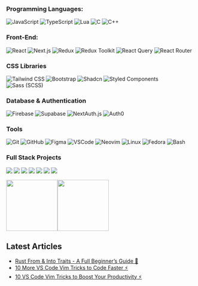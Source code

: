 <!-- 
[![](https://raw.githubusercontent.com/adamalston/adamalston/master/profile.gif)](https://www.adamalston.com/)
-->
<!--
### Hello there 👋

#### I'm Mohammad Shohan, a self-taught Web Developer based in Dhaka, Bangladesh. 



- ⚙️ Currently working at **TIC Advisor**
- 🌍 Focused on **React**, **Next.js**, and modern front-end development
- 💬 Learning full-stack development to expand my skill set
- ✍️ Occasionally write about tech & web development
- 🌱 Exploring TypeScript, Tailwind CSS, and advanced React patterns

### Hi, I'm Shohan - Web Developer 👋

[![Linkedin](https://img.shields.io/badge/-LinkedIn-blue?style=flat&logo=Linkedin&logoColor=white&link=https://www.linkedin.com/in/dinhanhthi/)](https://www.linkedin.com/in/dinhanhthi/)
[![My Notes](https://img.shields.io/badge/-My%20Notes-009e22?style=flat&logo=data:image/png;base64,iVBORw0KGgoAAAANSUhEUgAAAA4AAAARCAQAAABHwVUUAAAAxklEQVQYlYWROw6BQRSFp1LRW4BaqUCswAJsQYJoJDQsAI0VSIgIpUKjIgqxAIlGoSXexPNz+ecvMDi3uvnmzD0zVymFkwI9ui/Vo4JH4SDEhE9diSkCZMkzZ0Wblq6pwBspJdcGWUgzJEqDOk3S1DTES5IyGwbi37FmL0eqNnQToc+RMQkZkCVHnI4NXYQZcZZmz/ZZOy429JGhJIHepQP5ZeKn/jr1zJMZWmkPZmi9c/ktUNCAtNP625kZ/tqKeuQtmvd5B5bhnUU8EVlfAAAAAElFTkSuQmCC&link=https://dinhanhthi.com/notes)](https://dinhanhthi.com)
[![Buy Me A Coffee](https://img.shields.io/badge/-Buy%20Me%20A%20Coffee-db4c4c?style=flat&logo=buy-me-a-coffee&logoColor=ffffff&link=https://ko-fi.com/dinhanhthi)](https://ko-fi.com/dinhanhthi)
-->
### Programming Languages:
![JavaScript](https://img.shields.io/badge/-JavaScript-000?&logo=JavaScript)
![TypeScript](https://img.shields.io/badge/-TypeScript-000?&logo=TypeScript)
![Lua](https://img.shields.io/badge/-Lua-000?&logo=Lua)
![C](https://img.shields.io/badge/-C-000?&logo=C)
![C++](https://img.shields.io/badge/-C++-000?&logo=cplusplus)



### Front-End:
![React](https://img.shields.io/badge/-React-000?&logo=react)
![Next.js](https://img.shields.io/badge/-Next-000?&logo=next.js)
![Redux](https://img.shields.io/badge/-Redux-000?&logo=Redux)
![Redux Toolkit](https://img.shields.io/badge/-Redux-000?&logo=Redux)
![React Query](https://img.shields.io/badge/-React_Query-000?&logo=React)
![React Router](https://img.shields.io/badge/-React_Router-000?&logo=React)

### CSS Libraries 
![Tailwind CSS](https://img.shields.io/badge/-Tailwind_CSS-000?&logo=TailwindCSS)
![Bootstrap](https://img.shields.io/badge/-Bootstrap-000?&logo=Bootstrap)
![Shadcn](https://img.shields.io/badge/-Shadcn-000?&logo=Shadcn)
![Styled Components](https://img.shields.io/badge/-Styled_Components-000?&logo=styled-components)
![Sass (SCSS)](https://img.shields.io/badge/-Sass-000?&logo=Sass)

### Database & Authentication
![Firebase](https://img.shields.io/badge/-Firebase-000?&logo=Firebase)
![Supabase](https://img.shields.io/badge/-Supabase-000?&logo=Supabase)
![NextAuth.js](https://img.shields.io/badge/-NextAuth.js-000?&logo=Next.js)
![Auth0](https://img.shields.io/badge/-Auth0-000?&logo=Auth0)

### Tools 
![Git](https://img.shields.io/badge/-Git-000?&logo=git)
![GitHub](https://img.shields.io/badge/-GitHub-000?&logo=GitHub)
![Figma](https://img.shields.io/badge/-Figma-000?&logo=Figma)
![VSCode](https://img.shields.io/badge/-vscode-000?&logo=vscodium)
![Neovim](https://img.shields.io/badge/-Neovim-000?&logo=Neovim)
![Linux](https://img.shields.io/badge/-Linux-000?&logo=linux)
![Fedora](https://img.shields.io/badge/-Fedora-000?&logo=Fedora)
![Bash](https://img.shields.io/badge/-Bash-000?&logo=GNU-Bash)


### Full Stack Projects
[![](https://img.shields.io/badge/-🧬%20My%20Website-000)](https://github.com/adamalston/v2)
[![](https://img.shields.io/badge/-🦠%20COVID‑19%20Dashboard-000)](https://github.com/adamalston/COVID-19-Dashboard)
[![](https://img.shields.io/badge/-📝%20Summarizer-000)](https://github.com/adamalston/Summarizer)
[![](https://img.shields.io/badge/-🔬%20Overwatch-000)](https://github.com/adamalston/overwatch)
[![](https://img.shields.io/badge/-🛰%20KubeSat-000)](https://github.com/adamalston/kubesat)
[![](https://img.shields.io/badge/-🔊%20Voice%20Poker-000)](https://github.com/adamalston/Poker)
[![](https://img.shields.io/badge/-🗺%20PokémonGo%20Map-000)](https://github.com/adamalston/PokemonGo-Map)



<a href="https://www.adamalston.com/"><img height="137px" src="https://github-readme-stats.vercel.app/api?username=shohan11d&hide_title=true&hide_border=true&show_icons=true&include_all_commits=true&count_private=true&line_height=21&text_color=000&icon_color=000&bg_color=0,ea6161,ffc64d,fffc4d,52fa5a&theme=graywhite" /><!-- wi*quL3fcV --><img height="137px" src="https://github-readme-stats.vercel.app/api/top-langs/?username=shohan11d&hide=html&hide_title=true&hide_border=true&layout=compact&langs_count=6&exclude_repo=comp426,Redventures-Movie-Quotes&text_color=000&icon_color=fff&bg_color=0,52fa5a,4dfcff,c64dff&theme=graywhite" /></a>



## Latest Articles
<!-- BLOG-POST-LIST:START -->
- [Rust From & Into Traits - A Full Beginner’s Guide 🦀](https://dev.to/ansonh/rust-from-into-traits-a-full-beginners-guide-1m9l)
- [10 More VS Code Vim Tricks to Code Faster ⚡](https://dev.to/ansonh/10-more-vs-code-vim-tricks-to-become-a-faster-coder-ndi)
- [10 VS Code Vim Tricks to Boost Your Productivity ⚡](https://dev.to/ansonh/10-vs-code-vim-tricks-to-boost-your-productivity-1b0n)
<!-- BLOG-POST-LIST:END -->
